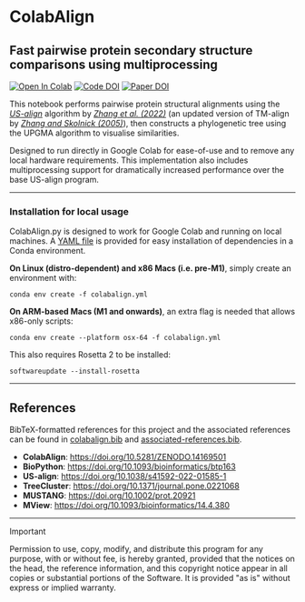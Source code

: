 # ColabAlign

## Fast pairwise protein secondary structure comparisons using multiprocessing

[![Open In Colab](https://colab.research.google.com/assets/colab-badge.svg)](https://colab.research.google.com/github/crfield18/ColabAlign/blob/main/colabalign.ipynb) [![Code DOI](https://zenodo.org/badge/788453062.svg)](https://doi.org/10.5281/zenodo.14169501) [![Paper DOI](https://img.shields.io/badge/DOI-10.1101/2025.10.06.677802-green)](https://doi.org/10.1101/2025.10.06.677802)

This notebook performs pairwise protein structural alignments using the [_US-align_](https://zhanggroup.org/US-align/) algorithm by [_Zhang et al. (2022)_](https://doi.org/10.1038/s41592-022-01585-1) (an updated version of TM-align by [_Zhang and Skolnick (2005)_](https://doi.org/10.1093/nar/gki524)), then constructs a phylogenetic tree using the UPGMA algorithm to visualise similarities.

Designed to run directly in Google Colab for ease-of-use and to remove any local hardware requirements. This implementation also includes multiprocessing support for dramatically increased performance over the base US-align program.

---

### Installation for local usage

ColabAlign.py is designed to work for Google Colab and running on local machines. A [YAML file](colabalign.yml) is provided for easy installation of dependencies in a Conda environment.

**On Linux (distro-dependent) and x86 Macs (i.e. pre-M1)**, simply create an environment with:

`conda env create -f colabalign.yml`

**On ARM-based Macs (M1 and onwards)**, an extra flag is needed that allows x86-only scripts:

`conda env create --platform osx-64 -f colabalign.yml`

This also requires Rosetta 2 to be installed:

`softwareupdate --install-rosetta`

---

## References

BibTeX-formatted references for this project and the associated references can be found in [colabalign.bib](colabalign.bib) and [associated-references.bib](associated-references.bib).

- **ColabAlign**: <https://doi.org/10.5281/ZENODO.14169501>
- **BioPython**: <https://doi.org/10.1093/bioinformatics/btp163>
- **US-align**: <https://doi.org/10.1038/s41592-022-01585-1>
- **TreeCluster**: <https://doi.org/10.1371/journal.pone.0221068>
- **MUSTANG**: <https://doi.org/10.1002/prot.20921>
- **MView**: <https://doi.org/10.1093/bioinformatics/14.4.380>

---

> [!IMPORTANT]
> Permission to use, copy, modify, and distribute this program for any purpose, with or without fee, is hereby granted, provided that the notices on the head, the reference information, and this copyright notice appear in all copies or substantial portions of the Software. It is provided "as is" without express or implied warranty.
